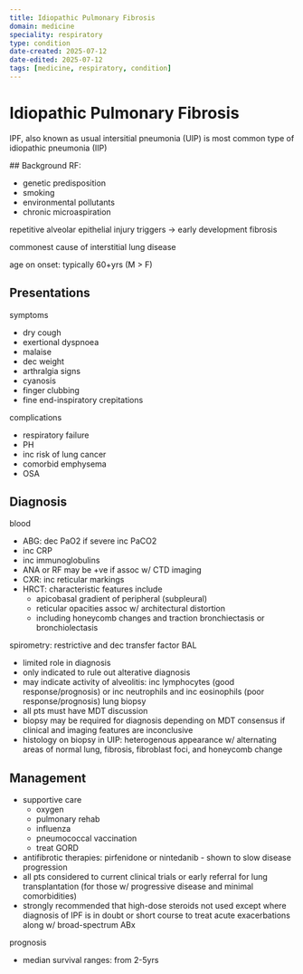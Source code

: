 ```yaml
---
title: Idiopathic Pulmonary Fibrosis
domain: medicine
speciality: respiratory
type: condition
date-created: 2025-07-12
date-edited: 2025-07-12
tags: [medicine, respiratory, condition]
---
```


# Idiopathic Pulmonary Fibrosis
IPF, also known as usual intersitial pneumonia (UIP) is most common type of idiopathic pneumonia (IIP)

## Background
RF:
- genetic predisposition
- smoking
- environmental pollutants
- chronic microaspiration

repetitive alveolar epithelial injury triggers -> early development fibrosis

commonest cause of interstitial lung disease

age on onset: typically 60+yrs (M > F)

## Presentations
symptoms
- dry cough
- exertional dyspnoea
- malaise
- dec weight
- arthralgia
signs
- cyanosis
- finger clubbing
- fine end-inspiratory crepitations

complications
- respiratory failure
- PH
- inc risk of lung cancer
- comorbid emphysema
- OSA

## Diagnosis
blood
- ABG: dec PaO2 if severe inc PaCO2
- inc CRP
- inc immunoglobulins
- ANA or RF may be +ve if assoc w/ CTD
imaging
- CXR: inc reticular markings
- HRCT: characteristic features include 
  - apicobasal gradient of peripheral (subpleural)
  - reticular opacities assoc w/ architectural distortion
  - including honeycomb changes and traction bronchiectasis or bronchiolectasis

spirometry: restrictive and dec transfer factor
BAL
- limited role in diagnosis
- only indicated to rule out alterative diagnosis
- may indicate activity of alveolitis: inc lymphocytes (good response/prognosis) or inc neutrophils and inc eosinophils (poor response/prognosis)
lung biopsy
- all pts must have MDT discussion
- biopsy may be required for diagnosis depending on MDT consensus if clinical and imaging features are inconclusive
- histology on biopsy in UIP: heterogenous appearance w/ alternating areas of normal lung, fibrosis, fibroblast foci, and honeycomb change

## Management
- supportive care
  - oxygen
  - pulmonary rehab
  - influenza
  - pneumococcal vaccination
  - treat GORD
- antifibrotic therapies: pirfenidone or nintedanib - shown to slow disease progression
- all pts considered to current clinical trials or early referral for lung transplantation (for those w/ progressive disease and minimal comorbidities)
- strongly recommended that high-dose steroids not used except where diagnosis of IPF is in doubt or short course to treat acute exacerbations along w/ broad-spectrum ABx

prognosis
- median survival ranges: from 2-5yrs